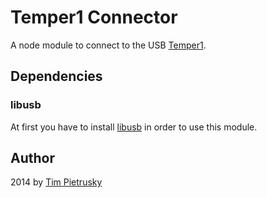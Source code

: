 # Temper1 Connector

A node module to connect to the USB [Temper1](http://pcsensor.com/index.php?_a=product&product_id=7). 


## Dependencies

### libusb

At first you have to install [libusb](http://www.libusb.org/) in order to use this module. 


## Author

2014 by [Tim Pietrusky](http://twitter.com/TimPietrusky)